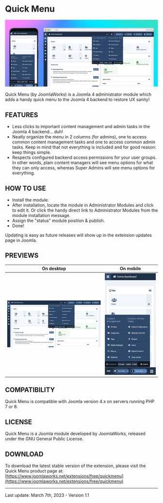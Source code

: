 Quick Menu
=========

![Quick Menu on Joomla 4](/media/mod_jw_quickmenu/previews/QuickMenu_Preview_1200x525.jpg)

Quick Menu (by JoomlaWorks) is a Joomla 4 administrator module which adds a handy quick menu to the Joomla 4 backend to restore UX sanity!

## FEATURES
- Less clicks to important content management and admin tasks in the Joomla 4 backend... duh!
- Neatly organize the menu in 2 columns (for admins), one to access common content management tasks and one to access common admin tasks. Keep in mind that not everything is included and for good reason: keep things simple.
- Respects configured backend access permissions for your user groups. In other words, plain content managers will see menu options for what they can only access, whereas Super Admins will see menu options for everything.

## HOW TO USE
- Install the module.
- After installation, locate the module in Administrator Modules and click to edit it. Or click the handy direct link to Administrator Modules from the module installation message.
- Assign the "status" module position & publish.
- Done!

Updating is easy as future releases will show up in the extension updates page in Joomla.

## PREVIEWS
| On desktop    | On mobile     |
| ------------- | ------------- |
| ![Quick Menu on Joomla 4 desktop](/media/mod_jw_quickmenu/previews/quick_menu_1.0_desktop.png) | ![Quick Menu on Joomla 4 mobile](/media/mod_jw_quickmenu/previews/quick_menu_1.0_mobile.png) |

## COMPATIBILITY
Quick Menu is compatible with Joomla version 4.x on servers running PHP 7 or 8.

## LICENSE
Quick Menu is a Joomla module developed by JoomlaWorks, released under the GNU General Public License.

## DOWNLOAD
To download the latest stable version of the extension, please visit the Quick Menu product page at: [https://www.joomlaworks.net/extensions/free/quickmenu](https://www.joomlaworks.net/extensions/free/quickmenu)

---

Last update: March 7th, 2023 - Version 1.1
